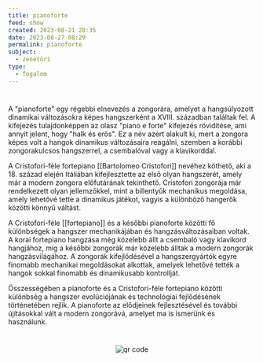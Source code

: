 ```yaml
---
title: pianoforte
feed: show
created: 2023-08-21 20:35
date: 2023-08-27 08:29
permalink: pianoforte
subject:
  - zenetöri
type:
  - fogalom
---
```

#
A "pianoforte" egy régebbi elnevezés a zongorára, amelyet a hangsúlyozott dinamikai változásokra képes hangszerként a XVIII. században találtak fel. A kifejezés tulajdonképpen az olasz "piano e forte" kifejezés rövidítése, ami annyit jelent, hogy "halk és erős". Ez a név azért alakult ki, mert a zongora képes volt a hangok dinamikus változásaira reagálni, szemben a korábbi zongorakulcsos hangszerrel, a csembalóval vagy a klavikorddal.

A Cristofori-féle fortepiano [[Bartolomeo Cristofori]] nevéhez köthető, aki a 18. század elején Itáliában kifejlesztette az első olyan hangszerét, amely már a modern zongora előfutárának tekinthető. Cristofori zongorája már rendelkezett olyan jellemzőkkel, mint a billentyűk mechanikus megoldása, amely lehetővé tette a dinamikus játékot, vagyis a különböző hangerők közötti könnyű váltást.

A Cristofori-féle [[fortepiano]] és a későbbi pianoforte közötti fő különbségek a hangszer mechanikájában és hangzásváltozásaiban voltak. A korai fortepiano hangzása még közelebb állt a csembaló vagy klavikord hangjához, míg a későbbi zongorák már közelebb álltak a modern zongorák hangzásvilágához. A zongorák kifejlődésével a hangszergyártók egyre finomabb mechanikai megoldásokat alkottak, amelyek lehetővé tették a hangok sokkal finomabb és dinamikusabb kontrollját.

Összességében a pianoforte és a Cristofori-féle fortepiano közötti különbség a hangszer evolúciójának és technológiai fejlődésének történetében rejlik. A pianoforte az elődjeinek fejlesztésével és további újításokkal vált a modern zongorává, amelyet ma is ismerünk és használunk.





#
<p style="text-align: center;"><img src="https://chart.googleapis.com/chart?cht=qr&chl=https://notes.andrasdenes.com/pianoforte&chs=180x180&choe=UTF-8&chld=L|2" alt="qr code"></p>


